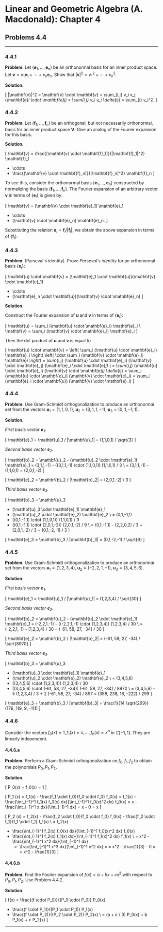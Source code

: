 Linear and Geometric Algebra (A. Macdonald): Chapter 4
======================================================

## Problems 4.4

-------------------------------------------------------------------------------

### 4.4.1

__Problem__. Let $\{ \mathbf{e}_1, \ldots, \mathbf{e}_n \}$ be an orthonormal
basis for an inner product space. Let
$\mathbf{v} = v_1 \mathbf{e}_1 + \cdots + v_n \mathbf{e}_n$. Show that
$|\mathbf{v}|^2 = v_1^2 + \cdots + v_n^2$.

__Solution__.

\[
|\mathbf{v}|^2 = \mathbf{v} \cdot \mathbf{v}
= \sum_{i,j} v_i v_j (\mathbf{e}_i \cdot \mathbf{e}_j)
= \sum_{i,j} v_i v_j \delta_{ij}
= \sum_{i} v_i^2.
\]

### 4.4.2

__Problem__. Let $\{ \mathbf{f}_1, \ldots, \mathbf{f}_n \}$ be an orthogonal,
but not necessarily orthonormal, basis for an inner product space $\mathbf{V}$.
Give an analog of the Fourier expansion for this basis.

__Solution__.

\[
\mathbf{v} =
  \frac{(\mathbf{v} \cdot \mathbf{f}_1)}{|\mathbf{f}_1|^2} \mathbf{f}_1
+ \cdots
+ \frac{(\mathbf{v} \cdot \mathbf{f}_n)}{|\mathbf{f}_n|^2} \mathbf{f}_n
\]

To see this, consider the orthonormal basis
$\{ \mathbf{e}_1, \ldots, \mathbf{e}_n \}$ constructed by normalizing the
basis $\{ \mathbf{f}_1, \ldots, \mathbf{f}_n \}$. The Fourier expansion of
an arbitrary vector $\mathbf{v}$ in terms of $\{ \mathbf{e}_i \}$ is given
by:

\[
\mathbf{v} =
  (\mathbf{v} \cdot \mathbf{e}_1) \mathbf{e}_1
+ \cdots
+ (\mathbf{v} \cdot \mathbf{e}_n) \mathbf{e}_n.
\]

Substituting the relation $\mathbf{e}_i = \mathbf{f}_i / |\mathbf{f}_i|$, we
obtain the above expansion in terms of $\{ \mathbf{f}_i \}$.

### 4.4.3

__Problem__. (Parseval's identity). Prove _Parseval's identity_ for an
orthonormal basis $\{ \mathbf{e}_i \}$:

\[
\mathbf{u} \cdot \mathbf{v} =
  (\mathbf{e}_1 \cdot \mathbf{u})(\mathbf{v} \cdot \mathbf{e}_1)
+ \cdots
+ (\mathbf{e}_n \cdot \mathbf{u})(\mathbf{v} \cdot \mathbf{e}_n)
\]

__Solution__.

Construct the Fourier expansion of $\mathbf{u}$ and $\mathbf{v}$ in terms of
$\{ \mathbf{e}_i \}$:

\[
\mathbf{u} = \sum_i (\mathbf{u} \cdot \mathbf{e}_i) \mathbf{e}_i \\
\mathbf{v} = \sum_i (\mathbf{v} \cdot \mathbf{e}_i) \mathbf{e}_i
\]

Then the dot product of $\mathbf{u}$ and $\mathbf{v}$ is equal to

\[
\mathbf{u} \cdot \mathbf{v}
= \left( \sum_i (\mathbf{u} \cdot \mathbf{e}_i) \mathbf{e}_i \right)
  \left( \cdot \sum_i (\mathbf{v} \cdot \mathbf{e}_i) \mathbf{e}_i \right)
= \sum_{i,j} (\mathbf{u} \cdot \mathbf{e}_i) (\mathbf{v} \cdot \mathbf{e}_j)
    (\mathbf{e}_i \cdot \mathbf{e}_j) \\
= \sum_{i,j} (\mathbf{u} \cdot \mathbf{e}_i) (\mathbf{v} \cdot \mathbf{e}_j)
    \delta_{ij}
= \sum_i (\mathbf{u} \cdot \mathbf{e}_i) (\mathbf{v} \cdot \mathbf{e}_i)
= \sum_i (\mathbf{e}_i \cdot \mathbf{u}) (\mathbf{v} \cdot \mathbf{e}_i)
\]

### 4.4.4

__Problem__. Use Gram-Schmidt orthogonalization to produce an _orthonormal_
set from the vectors $\mathbf{u}_1 = (1,1,0,1)$, $\mathbf{u}_2 = (3,1,1,-1)$,
$\mathbf{u}_3 = (0,1,-1,1)$.

__Solution__.

_First basis vector $\mathbf{e}_1$_.

\[
\mathbf{e}_1 = \mathbf{u}_1 / |\mathbf{u}_1| = (1,1,0,1) / \sqrt{3}
\]

_Second basis vector $\mathbf{e}_2$_.

\[
\mathbf{b}_2
= \mathbf{u}_2 - (\mathbf{u}_2 \cdot \mathbf{e}_1) \mathbf{e}_1
= (3,1,1,-1) - ((3,1,1,-1) \cdot (1,1,0,1)) (1,1,0,1) / 3 \\
= (3,1,1,-1) - (1,1,0,1) = (2,0,1,-2)
\]

\[
\mathbf{e}_2 = \mathbf{b}_2 / |\mathbf{b}_2| = (2,0,1,-2) / 3
\]

_Third basis vector $\mathbf{e}_3$_.

\[
\mathbf{b}_3
= \mathbf{u}_3
  - (\mathbf{u}_3 \cdot \mathbf{e}_1) \mathbf{e}_1
  - (\mathbf{u}_2 \cdot \mathbf{e}_2) \mathbf{e}_2 \\
= (0,1,-1,1)
  - ((0,1,-1,1) \cdot (1,1,0,1)) (1,1,0,1) / 3
  - ((0,1,-1,1) \cdot (2,0,1,-2)) (2,0,1,-2) / 9 \\
= (0,1,-1,1) - (2,2,0,2) / 3 + (2,0,1,-2) / 3
= (0,1,-2,-1) / 3
\]

\[
\mathbf{e}_3 = \mathbf{b}_3 / |\mathbf{b}_3|
= (0,1,-2,-1) / \sqrt{6}
\]

### 4.4.5

__Problem__. Use Gram-Schmidt orthogonalization to produce an _orthonormal_
set from the vectors $\mathbf{u}_1 = (1,2,3,4)$, $\mathbf{u}_2 = (-2,2,1,-1)$,
$\mathbf{u}_3 = (3,4,5,6)$.

__Solution__.

_First basis vector $\mathbf{e}_1$_.

\[
\mathbf{e}_1 = \mathbf{u}_1 / |\mathbf{u}_1| = (1,2,3,4) / \sqrt{30}
\]

_Second basis vector $\mathbf{e}_2$_.

\[
\mathbf{b}_2
= \mathbf{u}_2 - (\mathbf{u}_2 \cdot \mathbf{e}_1) \mathbf{e}_1
= (-2,2,1,-1) - ((-2,2,1,-1) \cdot (1,2,3,4)) (1,2,3,4) / 30 \\
= (-2,2,1,-1) - (1,2,3,4) / 30 = (-61, 58, 27, -34) / 30
\]

\[
\mathbf{e}_2 = \mathbf{b}_2 / |\mathbf{b}_2| = (-61, 58, 27, -34) / \sqrt{8970}
\]

_Third basis vector $\mathbf{e}_3$_.

\[
\mathbf{b}_3
= \mathbf{u}_3
  - (\mathbf{u}_3 \cdot \mathbf{e}_1) \mathbf{e}_1
  - (\mathbf{u}_2 \cdot \mathbf{e}_2) \mathbf{e}_2 \\
= (3,4,5,6)
  - ((3,4,5,6) \cdot (1,2,3,4)) (1,2,3,4) / 30
  - ((3,4,5,6) \cdot (-61, 58, 27, -34)) (-61, 58, 27, -34) / 8970 \\
= (3,4,5,6) - 5 (1,2,3,4) / 3 + 2 (-61, 58, 27, -34) / 897
= (358, 238, 18, -222) / 299
\]

\[
\mathbf{e}_3 = \mathbf{b}_3 / |\mathbf{b}_3|
= \frac{1}{14 \sqrt{299}} (179, 119, 9, -111)
\]

### 4.4.6

Consider the vectors $f_0(x) = 1, f_1(x) = x, \ldots, f_n(x) = x^n$ in
$C[-1, 1]$. They are linearly independent.

#### 4.4.6.a

__Problem__. Perform a Gram-Schmidt orthogonalization on $f_0, f_1, f_2$ to
obtain the polynomials $P_0, P_1, P_2$.

__Solution__.

\[
P_0(x) = f_0(x) = 1
\]

\[
P_1 (x)
= f_1(x) - \frac{f_1 \cdot f_0}{f_0 \cdot f_0} f_0(x)
= f_1(x) - \frac{\int_{-1}^1 f_1(x) f_0(x) dx}{\int_{-1}^1 f_0(x)^2 dx} f_0(x)
= x - \frac{\int_{-1}^1 x dx}{\int_{-1}^1 dx} = x - 0
= x
\]

\[
P_2 (x)
= f_2(x) - \frac{f_2 \cdot f_0}{f_0 \cdot f_0} f_0(x)
         - \frac{f_2 \cdot f_1}{f_1 \cdot f_1} f_1(x) \\
= f_2(x)
  - \frac{\int_{-1}^1 f_2(x) f_0(x) dx}{\int_{-1}^1 f_0(x)^2 dx} f_0(x)
  - \frac{\int_{-1}^1 f_2(x) f_1(x) dx}{\int_{-1}^1 f_1(x)^2 dx} f_1(x) \\
= x^2 - \frac{\int_{-1}^1 x^2 dx}{\int_{-1}^1 dx}
      - \frac{\int_{-1}^1 x^3 dx}{\int_{-1}^1 x^2 dx} x
= x^2 - \frac{1}{3} - 0 x
= x^2 - \frac{1}{3}
\]

#### 4.4.6.b

__Problem__. Find the Fourier expansion of $f(x) = a + b x + c x^2$ with
respect to $P_0, P_1, P_2$. Use Problem 4.4.2.

__Solution__.

\[
f(x)
=   \frac{(f \cdot P_0)}{(P_0 \cdot P_0)} P_0(x)
  + \frac{(f \cdot P_1)}{(P_1 \cdot P_1)} P_1(x)
  + \frac{(f \cdot P_2)}{(P_2 \cdot P_2)} P_2(x) \\
=   (a +  c / 3) P_0(x) + b P_1(x) + c P_2(x)
\]

-------------------------------------------------------------------------------
